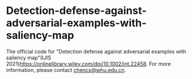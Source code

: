 # Detection-defense-against-adversarial-examples-with-saliency-map
The official code for "Detection defense against adversarial examples with saliency map"(IJIS 2021)https://onlinelibrary.wiley.com/doi/10.1002/int.22458. For more information, please contact chencx@whu.edu.cn.

